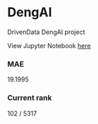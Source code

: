 # DengAI
DrivenData DengAI project

View Jupyter Notebook [here](https://github.com/whitstd/DengAI/blob/master/Dengue.ipynb)

### MAE
19.1995

### Current rank
102 / 5317
